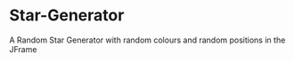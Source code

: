 Star-Generator
==============

A Random Star Generator with random colours and random positions in the JFrame
